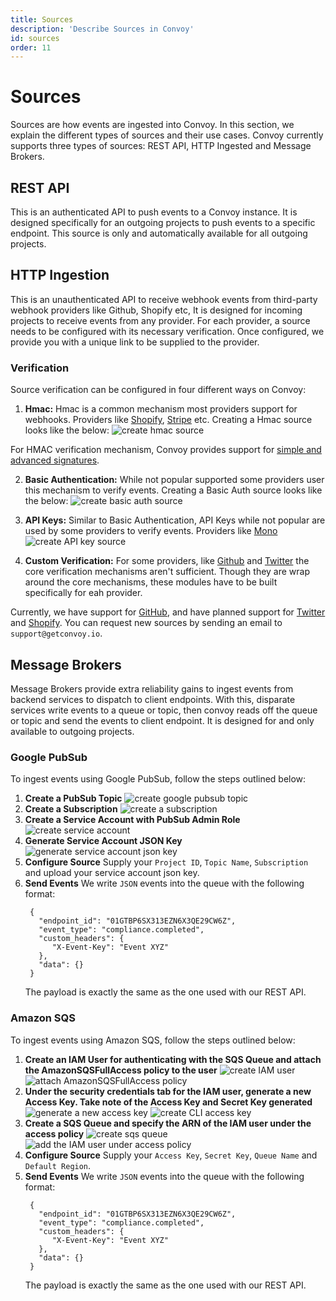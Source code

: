 ```yaml
---
title: Sources
description: 'Describe Sources in Convoy'
id: sources
order: 11
---
```


# Sources

Sources are how events are ingested into Convoy. In this section, we explain the different types of sources and their use cases. Convoy currently supports three types of sources: REST API, HTTP Ingested and Message Brokers.

## REST API

This is an authenticated API to push events to a Convoy instance. It is designed specifically for an outgoing projects to push events to a specific endpoint. This source is only and automatically available for all outgoing projects.

## HTTP Ingestion

This is an unauthenticated API to receive webhook events from third-party webhook providers like Github, Shopify etc, It is designed for incoming projects to receive events from any provider. For each provider, a source needs to be configured with its necessary verification. Once configured, we provide you with a unique link to be supplied to the provider.

### Verification

Source verification can be configured in four different ways on Convoy:

1. **Hmac:** Hmac is a common mechanism most providers support for webhooks. Providers like [Shopify](https://www.shopify.com/), [Stripe](https://stripe.com) etc. Creating a Hmac source looks like the below:
   ![create hmac source](/docs-assets/ingest-hmac.png)

For HMAC verification mechanism, Convoy provides support for [simple and advanced signatures](/docs/manual/signatures).

2. **Basic Authentication:** While not popular supported some providers user this mechanism to verify events. Creating a Basic Auth source looks like the below:
   ![create basic auth source](/docs-assets/ingest-basic.png)

3. **API Keys:** Similar to Basic Authentication, API Keys while not popular are used by some providers to verify events. Providers like [Mono](https://mono.co)
   ![create API key source](/docs-assets/ingest-api.png)

4. **Custom Verification:** For some providers, like [Github](https://github.com) and [Twitter](https://twitter.com) the core verification mechanisms aren't sufficient. Though they are wrap around the core mechanisms, these modules have to be built specifically for eah provider.

Currently, we have support for [GitHub](https://github.com), and have planned support for [Twitter](https://twitter.com) and [Shopify](https://shopify.com). You can request new sources by sending an email to `support@getconvoy.io`.

## Message Brokers

Message Brokers provide extra reliability gains to ingest events from backend services to dispatch to client endpoints. With this, disparate services write events to a queue or topic, then convoy reads off the queue or topic and send the events to client endpoint. It is designed for and only available to outgoing projects.

### Google PubSub

To ingest events using Google PubSub, follow the steps outlined below:

1. **Create a PubSub Topic**
   ![create google pubsub topic](/docs-assets/google-pubsub.png)
2. **Create a Subscription**
   ![create a subscription](/docs-assets/create-google-subscription.png)
3. **Create a Service Account with PubSub Admin Role**
   ![create service account](/docs-assets/create-service-account.png)
4. **Generate Service Account JSON Key**
   ![generate service account json key](/docs-assets/create-service-account-key.png)
5. **Configure Source**
   Supply your `Project ID`, `Topic Name`, `Subscription` and upload your service account json key.
6. **Send Events**
   We write `JSON` events into the queue with the following format:
    ```json[Sample Payload]
     {
       "endpoint_id": "01GTBP6SX313EZN6X3QE29CW6Z",
       "event_type": "compliance.completed",
       "custom_headers": {
          "X-Event-Key": "Event XYZ"
       },
       "data": {}
     }
    ```
    The payload is exactly the same as the one used with our REST API.

### Amazon SQS

To ingest events using Amazon SQS, follow the steps outlined below:

1. **Create an IAM User for authenticating with the SQS Queue and attach the AmazonSQSFullAccess policy to the user**
   ![create IAM user](/docs-assets/create-sqs-user.png)
   ![attach AmazonSQSFullAccess policy](/docs-assets/attach-sqs-policy.png)
2. **Under the security credentials tab for the IAM user, generate a new Access Key. Take note of the Access Key and Secret Key generated**
   ![generate a new access key](/docs-assets/generate-access-key.png)
   ![create CLI access key](/docs-assets/cli-access-key.png)
3. **Create a SQS Queue and specify the ARN of the IAM user under the access policy**
   ![create sqs queue](/docs-assets/create-sqs-queue.png)
   ![add the IAM user under access policy](/docs-assets/access-policy-iam-user.png)
4. **Configure Source**
   Supply your `Access Key`, `Secret Key`, `Queue Name` and `Default Region`.
5. **Send Events**
   We write `JSON` events into the queue with the following format:
    ```json[Sample Payload]
     {
       "endpoint_id": "01GTBP6SX313EZN6X3QE29CW6Z",
       "event_type": "compliance.completed",
       "custom_headers": {
          "X-Event-Key": "Event XYZ"
       },
       "data": {}
     }
    ```
    The payload is exactly the same as the one used with our REST API.

